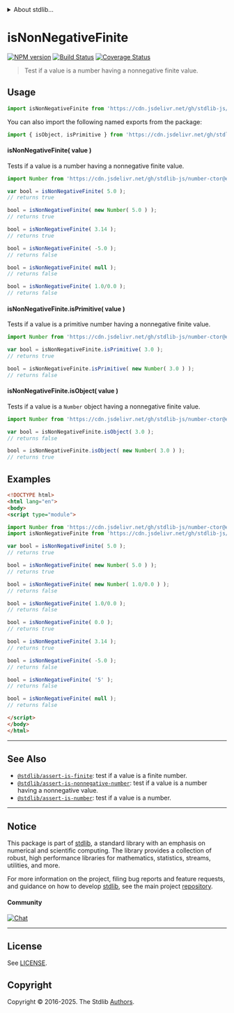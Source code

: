 <!--

@license Apache-2.0

Copyright (c) 2024 The Stdlib Authors.

Licensed under the Apache License, Version 2.0 (the "License");
you may not use this file except in compliance with the License.
You may obtain a copy of the License at

   http://www.apache.org/licenses/LICENSE-2.0

Unless required by applicable law or agreed to in writing, software
distributed under the License is distributed on an "AS IS" BASIS,
WITHOUT WARRANTIES OR CONDITIONS OF ANY KIND, either express or implied.
See the License for the specific language governing permissions and
limitations under the License.

-->


<details>
  <summary>
    About stdlib...
  </summary>
  <p>We believe in a future in which the web is a preferred environment for numerical computation. To help realize this future, we've built stdlib. stdlib is a standard library, with an emphasis on numerical and scientific computation, written in JavaScript (and C) for execution in browsers and in Node.js.</p>
  <p>The library is fully decomposable, being architected in such a way that you can swap out and mix and match APIs and functionality to cater to your exact preferences and use cases.</p>
  <p>When you use stdlib, you can be absolutely certain that you are using the most thorough, rigorous, well-written, studied, documented, tested, measured, and high-quality code out there.</p>
  <p>To join us in bringing numerical computing to the web, get started by checking us out on <a href="https://github.com/stdlib-js/stdlib">GitHub</a>, and please consider <a href="https://opencollective.com/stdlib">financially supporting stdlib</a>. We greatly appreciate your continued support!</p>
</details>

# isNonNegativeFinite

[![NPM version][npm-image]][npm-url] [![Build Status][test-image]][test-url] [![Coverage Status][coverage-image]][coverage-url] <!-- [![dependencies][dependencies-image]][dependencies-url] -->

> Test if a value is a number having a nonnegative finite value.



<section class="usage">

## Usage

```javascript
import isNonNegativeFinite from 'https://cdn.jsdelivr.net/gh/stdlib-js/assert-is-nonnegative-finite@esm/index.mjs';
```

You can also import the following named exports from the package:

```javascript
import { isObject, isPrimitive } from 'https://cdn.jsdelivr.net/gh/stdlib-js/assert-is-nonnegative-finite@esm/index.mjs';
```

#### isNonNegativeFinite( value )

Tests if a value is a number having a nonnegative finite value.

<!-- eslint-disable no-new-wrappers -->

```javascript
import Number from 'https://cdn.jsdelivr.net/gh/stdlib-js/number-ctor@esm/index.mjs';

var bool = isNonNegativeFinite( 5.0 );
// returns true

bool = isNonNegativeFinite( new Number( 5.0 ) );
// returns true

bool = isNonNegativeFinite( 3.14 );
// returns true

bool = isNonNegativeFinite( -5.0 );
// returns false

bool = isNonNegativeFinite( null );
// returns false

bool = isNonNegativeFinite( 1.0/0.0 );
// returns false
```

#### isNonNegativeFinite.isPrimitive( value )

Tests if a value is a primitive number having a nonnegative finite value.

<!-- eslint-disable no-new-wrappers -->

```javascript
import Number from 'https://cdn.jsdelivr.net/gh/stdlib-js/number-ctor@esm/index.mjs';

var bool = isNonNegativeFinite.isPrimitive( 3.0 );
// returns true

bool = isNonNegativeFinite.isPrimitive( new Number( 3.0 ) );
// returns false
```

#### isNonNegativeFinite.isObject( value )

Tests if a value is a `Number` object having a nonnegative finite value.

<!-- eslint-disable no-new-wrappers -->

```javascript
import Number from 'https://cdn.jsdelivr.net/gh/stdlib-js/number-ctor@esm/index.mjs';

var bool = isNonNegativeFinite.isObject( 3.0 );
// returns false

bool = isNonNegativeFinite.isObject( new Number( 3.0 ) );
// returns true
```

</section>

<!-- /.usage -->

<section class="examples">

## Examples

<!-- eslint-disable no-new-wrappers -->

<!-- eslint no-undef: "error" -->

```html
<!DOCTYPE html>
<html lang="en">
<body>
<script type="module">

import Number from 'https://cdn.jsdelivr.net/gh/stdlib-js/number-ctor@esm/index.mjs';
import isNonNegativeFinite from 'https://cdn.jsdelivr.net/gh/stdlib-js/assert-is-nonnegative-finite@esm/index.mjs';

var bool = isNonNegativeFinite( 5.0 );
// returns true

bool = isNonNegativeFinite( new Number( 5.0 ) );
// returns true

bool = isNonNegativeFinite( new Number( 1.0/0.0 ) );
// returns false

bool = isNonNegativeFinite( 1.0/0.0 );
// returns false

bool = isNonNegativeFinite( 0.0 );
// returns true

bool = isNonNegativeFinite( 3.14 );
// returns true

bool = isNonNegativeFinite( -5.0 );
// returns false

bool = isNonNegativeFinite( '5' );
// returns false

bool = isNonNegativeFinite( null );
// returns false

</script>
</body>
</html>
```

</section>

<!-- /.examples -->

<!-- Section for related `stdlib` packages. Do not manually edit this section, as it is automatically populated. -->

<section class="related">

* * *

## See Also

-   <span class="package-name">[`@stdlib/assert-is-finite`][@stdlib/assert/is-finite]</span><span class="delimiter">: </span><span class="description">test if a value is a finite number.</span>
-   <span class="package-name">[`@stdlib/assert-is-nonnegative-number`][@stdlib/assert/is-nonnegative-number]</span><span class="delimiter">: </span><span class="description">test if a value is a number having a nonnegative value.</span>
-   <span class="package-name">[`@stdlib/assert-is-number`][@stdlib/assert/is-number]</span><span class="delimiter">: </span><span class="description">test if a value is a number.</span>

</section>

<!-- /.related -->

<!-- Section for all links. Make sure to keep an empty line after the `section` element and another before the `/section` close. -->


<section class="main-repo" >

* * *

## Notice

This package is part of [stdlib][stdlib], a standard library with an emphasis on numerical and scientific computing. The library provides a collection of robust, high performance libraries for mathematics, statistics, streams, utilities, and more.

For more information on the project, filing bug reports and feature requests, and guidance on how to develop [stdlib][stdlib], see the main project [repository][stdlib].

#### Community

[![Chat][chat-image]][chat-url]

---

## License

See [LICENSE][stdlib-license].


## Copyright

Copyright &copy; 2016-2025. The Stdlib [Authors][stdlib-authors].

</section>

<!-- /.stdlib -->

<!-- Section for all links. Make sure to keep an empty line after the `section` element and another before the `/section` close. -->

<section class="links">

[npm-image]: http://img.shields.io/npm/v/@stdlib/assert-is-nonnegative-finite.svg
[npm-url]: https://npmjs.org/package/@stdlib/assert-is-nonnegative-finite

[test-image]: https://github.com/stdlib-js/assert-is-nonnegative-finite/actions/workflows/test.yml/badge.svg?branch=main
[test-url]: https://github.com/stdlib-js/assert-is-nonnegative-finite/actions/workflows/test.yml?query=branch:main

[coverage-image]: https://img.shields.io/codecov/c/github/stdlib-js/assert-is-nonnegative-finite/main.svg
[coverage-url]: https://codecov.io/github/stdlib-js/assert-is-nonnegative-finite?branch=main

<!--

[dependencies-image]: https://img.shields.io/david/stdlib-js/assert-is-nonnegative-finite.svg
[dependencies-url]: https://david-dm.org/stdlib-js/assert-is-nonnegative-finite/main

-->

[chat-image]: https://img.shields.io/gitter/room/stdlib-js/stdlib.svg
[chat-url]: https://app.gitter.im/#/room/#stdlib-js_stdlib:gitter.im

[stdlib]: https://github.com/stdlib-js/stdlib

[stdlib-authors]: https://github.com/stdlib-js/stdlib/graphs/contributors

[umd]: https://github.com/umdjs/umd
[es-module]: https://developer.mozilla.org/en-US/docs/Web/JavaScript/Guide/Modules

[deno-url]: https://github.com/stdlib-js/assert-is-nonnegative-finite/tree/deno
[deno-readme]: https://github.com/stdlib-js/assert-is-nonnegative-finite/blob/deno/README.md
[umd-url]: https://github.com/stdlib-js/assert-is-nonnegative-finite/tree/umd
[umd-readme]: https://github.com/stdlib-js/assert-is-nonnegative-finite/blob/umd/README.md
[esm-url]: https://github.com/stdlib-js/assert-is-nonnegative-finite/tree/esm
[esm-readme]: https://github.com/stdlib-js/assert-is-nonnegative-finite/blob/esm/README.md
[branches-url]: https://github.com/stdlib-js/assert-is-nonnegative-finite/blob/main/branches.md

[stdlib-license]: https://raw.githubusercontent.com/stdlib-js/assert-is-nonnegative-finite/main/LICENSE

<!-- <related-links> -->

[@stdlib/assert/is-finite]: https://github.com/stdlib-js/assert-is-finite/tree/esm

[@stdlib/assert/is-nonnegative-number]: https://github.com/stdlib-js/assert-is-nonnegative-number/tree/esm

[@stdlib/assert/is-number]: https://github.com/stdlib-js/assert-is-number/tree/esm

<!-- </related-links> -->

</section>

<!-- /.links -->
